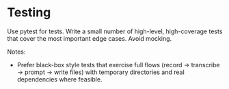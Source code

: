 # Testing

Use pytest for tests. Write a small number of high-level, high-coverage tests that cover the most important edge cases. Avoid mocking.

Notes:
- Prefer black-box style tests that exercise full flows (record → transcribe → prompt → write files) with temporary directories and real dependencies where feasible.


